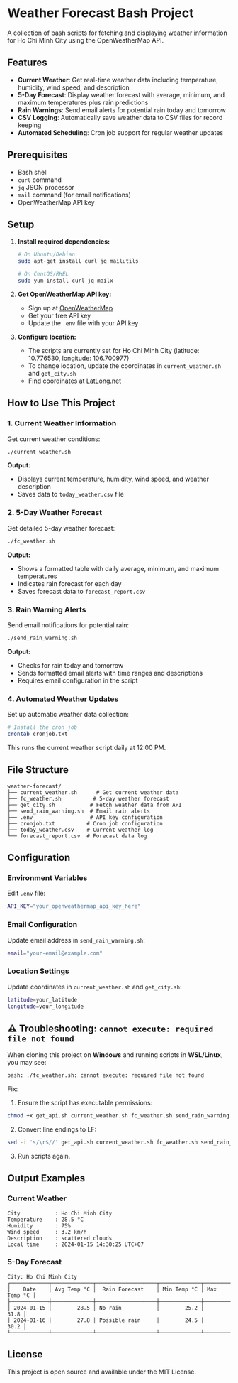 # Weather Forecast Bash Project

A collection of bash scripts for fetching and displaying weather information for Ho Chi Minh City using the OpenWeatherMap API.

## Features

- **Current Weather**: Get real-time weather data including temperature, humidity, wind speed, and description
- **5-Day Forecast**: Display weather forecast with average, minimum, and maximum temperatures plus rain predictions
- **Rain Warnings**: Send email alerts for potential rain today and tomorrow
- **CSV Logging**: Automatically save weather data to CSV files for record keeping
- **Automated Scheduling**: Cron job support for regular weather updates

## Prerequisites

- Bash shell
- `curl` command
- `jq` JSON processor
- `mail` command (for email notifications)
- OpenWeatherMap API key

## Setup

1. **Install required dependencies:**
   ```bash
   # On Ubuntu/Debian
   sudo apt-get install curl jq mailutils

   # On CentOS/RHEL
   sudo yum install curl jq mailx
   ```

2. **Get OpenWeatherMap API key:**
   - Sign up at [OpenWeatherMap](https://openweathermap.org/api)
   - Get your free API key
   - Update the `.env` file with your API key

3. **Configure location:**
   - The scripts are currently set for Ho Chi Minh City (latitude: 10.776530, longitude: 106.700977)
   - To change location, update the coordinates in `current_weather.sh` and `get_city.sh`
   - Find coordinates at [LatLong.net](https://www.latlong.net/)

## How to Use This Project

### 1. Current Weather Information
Get current weather conditions:
```bash
./current_weather.sh
```
**Output:**
- Displays current temperature, humidity, wind speed, and weather description
- Saves data to `today_weather.csv` file

### 2. 5-Day Weather Forecast
Get detailed 5-day weather forecast:
```bash
./fc_weather.sh
```
**Output:**
- Shows a formatted table with daily average, minimum, and maximum temperatures
- Indicates rain forecast for each day
- Saves forecast data to `forecast_report.csv`

### 3. Rain Warning Alerts
Send email notifications for potential rain:
```bash
./send_rain_warning.sh
```
**Output:**
- Checks for rain today and tomorrow
- Sends formatted email alerts with time ranges and descriptions
- Requires email configuration in the script

### 4. Automated Weather Updates
Set up automatic weather data collection:
```bash
# Install the cron job
crontab cronjob.txt
```
This runs the current weather script daily at 12:00 PM.

## File Structure

```
weather-forecast/
├── current_weather.sh      # Get current weather data
├── fc_weather.sh          # 5-day weather forecast
├── get_city.sh           # Fetch weather data from API
├── send_rain_warning.sh  # Email rain alerts
├── .env                  # API key configuration
├── cronjob.txt          # Cron job configuration
├── today_weather.csv    # Current weather log
└── forecast_report.csv  # Forecast data log
```

## Configuration

### Environment Variables
Edit `.env` file:
```bash
API_KEY="your_openweathermap_api_key_here"
```

### Email Configuration
Update email address in `send_rain_warning.sh`:
```bash
email="your-email@example.com"
```

### Location Settings
Update coordinates in `current_weather.sh` and `get_city.sh`:
```bash
latitude=your_latitude
longitude=your_longitude
```

## ⚠️ Troubleshooting: `cannot execute: required file not found`

When cloning this project on **Windows** and running scripts in **WSL/Linux**, you may see:
```bash
bash: ./fc_weather.sh: cannot execute: required file not found
```

Fix:

1. Ensure the script has executable permissions:
```bash
chmod +x get_api.sh current_weather.sh fc_weather.sh send_rain_warning.sh
```
2. Convert line endings to LF:
```bash
sed -i 's/\r$//' get_api.sh current_weather.sh fc_weather.sh send_rain_warning.sh
```
3. Run scripts again.

## Output Examples

### Current Weather
```
City           : Ho Chi Minh City
Temperature    : 28.5 °C
Humidity       : 75%
Wind speed     : 3.2 km/h
Description    : scattered clouds
Local time     : 2024-01-15 14:30:25 UTC+07
```

### 5-Day Forecast
```
City: Ho Chi Minh City
┌────────────┬─────────────┬───────────────────┬─────────────┬─────────────┐
│    Date    │ Avg Temp °C │  Rain Forecast    │ Min Temp °C │ Max Temp °C │
├────────────┼─────────────┼───────────────────┼─────────────┼─────────────┤
│ 2024-01-15 │        28.5 │ No rain           │        25.2 │        31.8 │
│ 2024-01-16 │        27.8 │ Possible rain     │        24.5 │        30.2 │
└────────────┴─────────────┴───────────────────┴─────────────┴─────────────┘
```

## License

This project is open source and available under the MIT License.